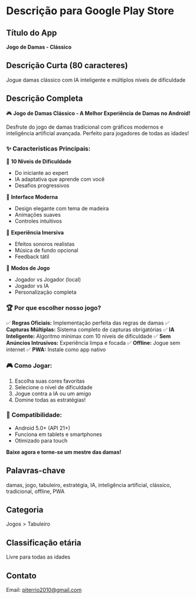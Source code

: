 # Descrição para Google Play Store

## Título do App
**Jogo de Damas - Clássico**

## Descrição Curta (80 caracteres)
Jogue damas clássico com IA inteligente e múltiplos níveis de dificuldade

## Descrição Completa

🎮 **Jogo de Damas Clássico - A Melhor Experiência de Damas no Android!**

Desfrute do jogo de damas tradicional com gráficos modernos e inteligência artificial avançada. Perfeito para jogadores de todas as idades!

### ✨ **Características Principais:**

🎯 **10 Níveis de Dificuldade**
- Do iniciante ao expert
- IA adaptativa que aprende com você
- Desafios progressivos

🎨 **Interface Moderna**
- Design elegante com tema de madeira
- Animações suaves
- Controles intuitivos

🎵 **Experiência Imersiva**
- Efeitos sonoros realistas
- Música de fundo opcional
- Feedback tátil

👥 **Modos de Jogo**
- Jogador vs Jogador (local)
- Jogador vs IA
- Personalização completa

### 🏆 **Por que escolher nosso jogo?**

✅ **Regras Oficiais:** Implementação perfeita das regras de damas
✅ **Capturas Múltiplas:** Sistema completo de capturas obrigatórias
✅ **IA Inteligente:** Algoritmo minimax com 10 níveis de dificuldade
✅ **Sem Anúncios Intrusivos:** Experiência limpa e focada
✅ **Offline:** Jogue sem internet
✅ **PWA:** Instale como app nativo

### 🎮 **Como Jogar:**
1. Escolha suas cores favoritas
2. Selecione o nível de dificuldade
3. Jogue contra a IA ou um amigo
4. Domine todas as estratégias!

### 📱 **Compatibilidade:**
- Android 5.0+ (API 21+)
- Funciona em tablets e smartphones
- Otimizado para touch

**Baixe agora e torne-se um mestre das damas!**

## Palavras-chave
damas, jogo, tabuleiro, estratégia, IA, inteligência artificial, clássico, tradicional, offline, PWA

## Categoria
Jogos > Tabuleiro

## Classificação etária
Livre para todas as idades

## Contato
Email: piterrio2010@gmail.com
